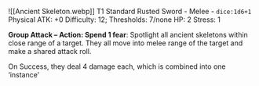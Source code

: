 
![[Ancient Skeleton.webp]]
T1 Standard
Rusted Sword - Melee - `dice:1d6+1` Physical
ATK: +0
Difficulty: 12;
Thresholds: 7/none
HP: 2
Stress: 1

**Group Attack – Action: Spend 1 fear**: Spotlight all ancient skeletons within close range of a target. They all move into melee range of the target and make a shared attack roll.

On Success, they deal 4 damage each, which is combined into one ‘instance’

